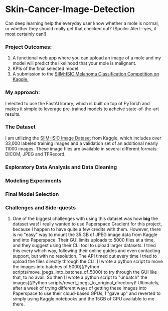 # Skin-Cancer-Image-Detection
Can deep learning help the everyday user know whether a mole is normal, or whether they should really get that checked out? (Spoiler Alert--yes, it most certainly can!)

### Project Outcomes:
  1. A functional web app where you can upload an image of a mole and my model will predict the likelihood that your mole is malignant.
  2. KPIs of the final selected model
  3. A submission to the [SIIM-ISIC Melanoma Classification Competition on Kaggle.](https://www.kaggle.com/competitions/siim-isic-melanoma-classification)
  
### My approach: 
I elected to use the FastAI library, which is built on top of PyTorch and makes it simple to leverage pre-trained models to acheive state-of-the-art results. 

### The Dataset
I am utilizing the [SIIM-ISIC Image Dataset](https://www.kaggle.com/competitions/siim-isic-melanoma-classification/data) from Kaggle, which includes over 33,000 labeled training images and a validation set of an additional nearly 11000 images. These image files are available in several different formats: DICOM, JPEG and TFRecord. 

### Exploratory Data Analysis and Data Cleaning


### Modeling Experiments


### Final Model Selection


### Challenges and Side-quests
  1. One of the biggest challenges with using this dataset was how **big** the dataset was! I really wanted to use Paperspace Gradient for this project, because I happen to have quite a few credits with them. However, there is no "easy" way to mount the 35 GB of JPEG image data from Kaggle and into Paperspace. Their GUI limits uploads to 5000 files at a time, and they suggest using their CLI tool to upload larger datasets. I tried this every which way, following their online guides and even contacting support, but with no resolution. The API timed out every time I tried to upload the files directly through the CLI. [I wrote a python script to move the images into batches of 5000](/Python scripts/move_jpegs_into_batches_of_5000) to try through the GUI like that, to no avail. So then [I wrote a python script to "unbatch" the images](/Python scripts/revert_jpegs_to_original_directory)! Ultimately, after a week of trying different ways of getting these images into Paperspace to use their cloud-based GPUs, I "gave up" and reverted to simply using Kaggle notebooks and the 15GB of GPU available to me there.


